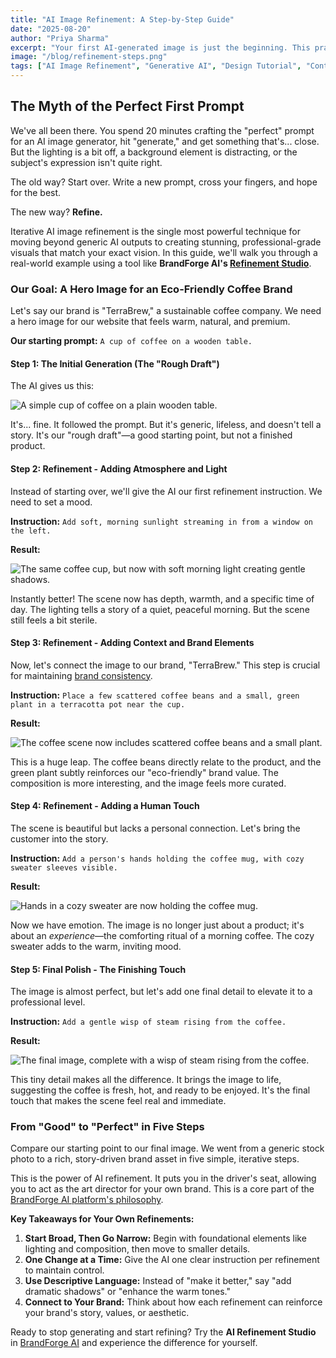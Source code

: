 ```yaml
---
title: "AI Image Refinement: A Step-by-Step Guide"
date: "2025-08-20"
author: "Priya Sharma"
excerpt: "Your first AI-generated image is just the beginning. This practical guide walks you through the iterative process of refining a good image into a perfect, on-brand visual using simple text commands."
image: "/blog/refinement-steps.png"
tags: ["AI Image Refinement", "Generative AI", "Design Tutorial", "Content Creation"]
---
```


## The Myth of the Perfect First Prompt

We've all been there. You spend 20 minutes crafting the "perfect" prompt for an AI image generator, hit "generate," and get something that's... close. But the lighting is a bit off, a background element is distracting, or the subject's expression isn't quite right.

The old way? Start over. Write a new prompt, cross your fingers, and hope for the best.

The new way? **Refine.**

Iterative AI image refinement is the single most powerful technique for moving beyond generic AI outputs to creating stunning, professional-grade visuals that match your exact vision. In this guide, we'll walk you through a real-world example using a tool like **BrandForge AI's [Refinement Studio](/features#ai-refinement-studio)**.

### Our Goal: A Hero Image for an Eco-Friendly Coffee Brand

Let's say our brand is "TerraBrew," a sustainable coffee company. We need a hero image for our website that feels warm, natural, and premium.

**Our starting prompt:** `A cup of coffee on a wooden table.`

#### Step 1: The Initial Generation (The "Rough Draft")

The AI gives us this:

![A simple cup of coffee on a plain wooden table.](/blog/refinement-step-1.png)

It's... fine. It followed the prompt. But it's generic, lifeless, and doesn't tell a story. It's our "rough draft"—a good starting point, but not a finished product.

#### Step 2: Refinement - Adding Atmosphere and Light

Instead of starting over, we'll give the AI our first refinement instruction. We need to set a mood.

**Instruction:** `Add soft, morning sunlight streaming in from a window on the left.`

**Result:**

![The same coffee cup, but now with soft morning light creating gentle shadows.](/blog/refinement-step-2.png)

Instantly better! The scene now has depth, warmth, and a specific time of day. The lighting tells a story of a quiet, peaceful morning. But the scene still feels a bit sterile.

#### Step 3: Refinement - Adding Context and Brand Elements

Now, let's connect the image to our brand, "TerraBrew." This step is crucial for maintaining [brand consistency](/blog/ai-powered-brand-consistency-across-all-platforms).

**Instruction:** `Place a few scattered coffee beans and a small, green plant in a terracotta pot near the cup.`

**Result:**

![The coffee scene now includes scattered coffee beans and a small plant.](/blog/refinement-step-3.png)

This is a huge leap. The coffee beans directly relate to the product, and the green plant subtly reinforces our "eco-friendly" brand value. The composition is more interesting, and the image feels more curated.

#### Step 4: Refinement - Adding a Human Touch

The scene is beautiful but lacks a personal connection. Let's bring the customer into the story.

**Instruction:** `Add a person's hands holding the coffee mug, with cozy sweater sleeves visible.`

**Result:**

![Hands in a cozy sweater are now holding the coffee mug.](/blog/refinement-step-4.png)

Now we have emotion. The image is no longer just about a product; it's about an *experience*—the comforting ritual of a morning coffee. The cozy sweater adds to the warm, inviting mood.

#### Step 5: Final Polish - The Finishing Touch

The image is almost perfect, but let's add one final detail to elevate it to a professional level.

**Instruction:** `Add a gentle wisp of steam rising from the coffee.`

**Result:**

![The final image, complete with a wisp of steam rising from the coffee.](/blog/refinement-step-5.png)

This tiny detail makes all the difference. It brings the image to life, suggesting the coffee is fresh, hot, and ready to be enjoyed. It's the final touch that makes the scene feel real and immediate.

### From "Good" to "Perfect" in Five Steps

Compare our starting point to our final image. We went from a generic stock photo to a rich, story-driven brand asset in five simple, iterative steps.

This is the power of AI refinement. It puts you in the driver's seat, allowing you to act as the art director for your own brand. This is a core part of the [BrandForge AI platform's philosophy](/features).

**Key Takeaways for Your Own Refinements:**

1.  **Start Broad, Then Go Narrow:** Begin with foundational elements like lighting and composition, then move to smaller details.
2.  **One Change at a Time:** Give the AI one clear instruction per refinement to maintain control.
3.  **Use Descriptive Language:** Instead of "make it better," say "add dramatic shadows" or "enhance the warm tones."
4.  **Connect to Your Brand:** Think about how each refinement can reinforce your brand's story, values, or aesthetic.

Ready to stop generating and start refining? Try the **AI Refinement Studio** in [BrandForge AI](/signup) and experience the difference for yourself.
